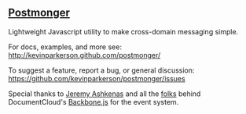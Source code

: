 ## [Postmonger](http://kevinparkerson.github.com/postmonger/)

Lightweight Javascript utility to make cross-domain messaging simple.

For docs, examples, and more see:
http://kevinparkerson.github.com/postmonger/

To suggest a feature, report a bug, or general discussion:
https://github.com/kevinparkerson/postmonger/issues

Special thanks to [Jeremy Ashkenas](https://github.com/jashkenas) and all the [folks](https://github.com/documentcloud/backbone/graphs/contributors) behind DocumentCloud's [Backbone.js](https://github.com/documentcloud/backbone/) for the event system.